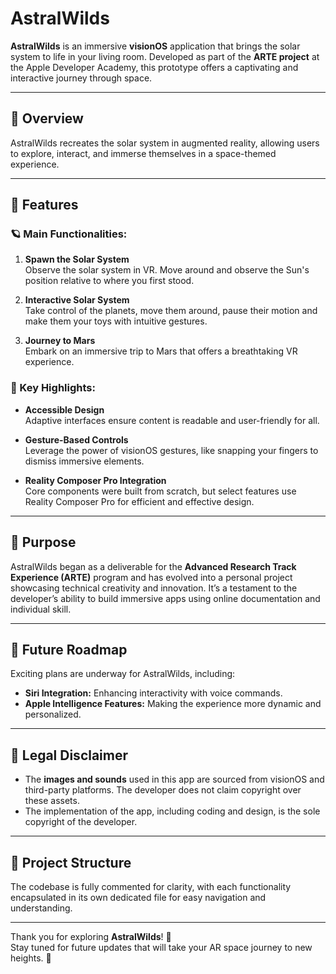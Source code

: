 # AstralWilds 

**AstralWilds** is an immersive **visionOS** application that brings the solar system to life in your living room. Developed as part of the **ARTE project** at the Apple Developer Academy, this prototype offers a captivating and interactive journey through space.  

---

## 🚀 Overview

AstralWilds recreates the solar system in augmented reality, allowing users to explore, interact, and immerse themselves in a space-themed experience.  

---

## 🌟 Features

### 🪐 Main Functionalities:
1. **Spawn the Solar System**  
   Observe the solar system in VR. Move around and observe the Sun's position relative to where you first stood.  

2. **Interactive Solar System**  
   Take control of the planets, move them around, pause their motion and make them your toys with intuitive gestures.  

3. **Journey to Mars**  
   Embark on an immersive trip to Mars that offers a breathtaking VR experience.

### 🔑 Key Highlights:
- **Accessible Design**  
  Adaptive interfaces ensure content is readable and user-friendly for all.  

- **Gesture-Based Controls**  
  Leverage the power of visionOS gestures, like snapping your fingers to dismiss immersive elements.  

- **Reality Composer Pro Integration**  
  Core components were built from scratch, but select features use Reality Composer Pro for efficient and effective design.  

---

## 🎯 Purpose

AstralWilds began as a deliverable for the **Advanced Research Track Experience (ARTE)** program and has evolved into a personal project showcasing technical creativity and innovation. It’s a testament to the developer’s ability to build immersive apps using online documentation and individual skill.

---

## 🔮 Future Roadmap

Exciting plans are underway for AstralWilds, including:  
- **Siri Integration:** Enhancing interactivity with voice commands.  
- **Apple Intelligence Features:** Making the experience more dynamic and personalized.  

---

## 📄 Legal Disclaimer

- The **images and sounds** used in this app are sourced from visionOS and third-party platforms. The developer does not claim copyright over these assets.  
- The implementation of the app, including coding and design, is the sole copyright of the developer.

---

## 📂 Project Structure

The codebase is fully commented for clarity, with each functionality encapsulated in its own dedicated file for easy navigation and understanding.  

---

Thank you for exploring **AstralWilds**! 🚀  
Stay tuned for future updates that will take your AR space journey to new heights. 🌌  
